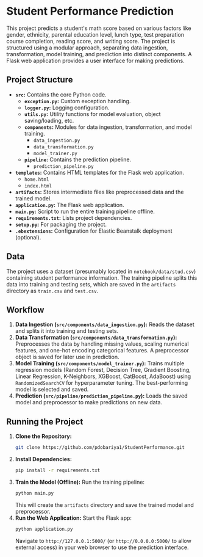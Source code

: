 # Student Performance Prediction

This project predicts a student's math score based on various factors like gender, ethnicity, parental education level, lunch type, test preparation course completion, reading score, and writing score.  The project is structured using a modular approach, separating data ingestion, transformation, model training, and prediction into distinct components.  A Flask web application provides a user interface for making predictions.

## Project Structure

* **`src`:** Contains the core Python code.
    * **`exception.py`:** Custom exception handling.
    * **`logger.py`:** Logging configuration.
    * **`utils.py`:** Utility functions for model evaluation, object saving/loading, etc.
    * **`components`:** Modules for data ingestion, transformation, and model training.
        * `data_ingestion.py`
        * `data_transformation.py`
        * `model_trainer.py`
    * **`pipeline`:** Contains the prediction pipeline.
        * `prediction_pipeline.py`
* **`templates`:** Contains HTML templates for the Flask web application.
    * `home.html`
    * `index.html`
* **`artifacts`:** Stores intermediate files like preprocessed data and the trained model.
* **`application.py`:** The Flask web application.
* **`main.py`:** Script to run the entire training pipeline offline.
* **`requirements.txt`:** Lists project dependencies.
* **`setup.py`:** For packaging the project.
* **`.ebextensions`:** Configuration for Elastic Beanstalk deployment (optional).


## Data

The project uses a dataset (presumably located in `notebook/data/stud.csv`) containing student performance information.  The training pipeline splits this data into training and testing sets, which are saved in the `artifacts` directory as `train.csv` and `test.csv`.


## Workflow

1. **Data Ingestion (`src/components/data_ingestion.py`):** Reads the dataset and splits it into training and testing sets.
2. **Data Transformation (`src/components/data_transformation.py`):** Preprocesses the data by handling missing values, scaling numerical features, and one-hot encoding categorical features. A preprocessor object is saved for later use in prediction.
3. **Model Training (`src/components/model_trainer.py`):** Trains multiple regression models (Random Forest, Decision Tree, Gradient Boosting, Linear Regression, K-Neighbors, XGBoost, CatBoost, AdaBoost) using `RandomizedSearchCV` for hyperparameter tuning. The best-performing model is selected and saved.
4. **Prediction (`src/pipeline/prediction_pipeline.py`):** Loads the saved model and preprocessor to make predictions on new data.


## Running the Project


1. **Clone the Repository:**
   ```bash
   git clone https://github.com/pdobariya1/StudentPerformance.git
   ```
2. **Install Dependencies:**
   ```bash
   pip install -r requirements.txt
   ```
3. **Train the Model (Offline):** Run the training pipeline:
   ```bash
   python main.py
   ```
   This will create the `artifacts` directory and save the trained model and preprocessor.
4. **Run the Web Application:** Start the Flask app:
   ```bash
   python application.py
   ```
   Navigate to `http://127.0.0.1:5000/` (or `http://0.0.0.0:5000/` to allow external access) in your web browser to use the prediction interface.
